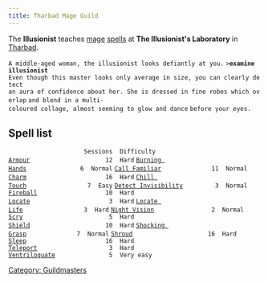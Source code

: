 ```yaml
---
title: Tharbad Mage Guild
---
```


The **Illusionist** teaches [mage](mage "wikilink")
[spells](spell "wikilink") at **The Illusionist's Laboratory** in
[Tharbad](Tharbad "wikilink").

`A middle-aged woman, the illusionist looks defiantly at you.`
`>`**`examine illusionist`**
`Even though this master looks only average in size, you can clearly detect`
`an aura of confidence about her. She is dressed in fine robes which overlap`
`and blend in a multi-coloured collage, almost seeming to glow and dance`
`before your eyes.`

## Spell list

`                     Sessions  Difficulty`
[`Armour`](Armour "wikilink")`                     12  Hard`
[`Burning Hands`](Burning_Hands "wikilink")`               6  Normal`
[`Call Familiar`](Call_Familiar "wikilink")`              11  Normal`
[`Charm`](Charm "wikilink")`                      16  Hard`
[`Chill Touch`](Chill_Touch "wikilink")`                 7  Easy`
[`Detect Invisibility`](Detect_Invisibility "wikilink")`         3  Normal`
[`Fireball`](Fireball "wikilink")`                   10  Hard`
[`Locate`](Locate "wikilink")`                      3  Hard`
[`Locate Life`](Locate_Life "wikilink")`                 3  Hard`
[`Night Vision`](Night_Vision "wikilink")`                2  Normal`
[`Scry`](Scry "wikilink")`                        5  Hard`
[`Shield`](Shield "wikilink")`                     10  Hard`
[`Shocking Grasp`](Shocking_Grasp "wikilink")`              7  Normal`
[`Shroud`](Shroud "wikilink")`                     16  Hard`
[`Sleep`](Sleep "wikilink")`                      16  Hard`
[`Teleport`](Teleport "wikilink")`                    3  Hard`
[`Ventriloquate`](Ventriloquate "wikilink")`               5  Very easy`

[Category: Guildmasters](Category:_Guildmasters "wikilink")